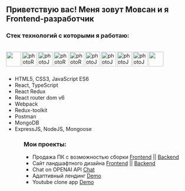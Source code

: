 ## Приветствую вас! Меня зовут Мовсан и я Frontend-разработчик

### Стек технологий с которыми я работаю:

<br/>
<div>
  <img align="left" width=40px src="https://cdn1.iconfinder.com/data/icons/logotypes/32/badge-html-5-256.png" href="https://html.com/" />
 <img align="left" width=40px src="https://cdn1.iconfinder.com/data/icons/logotypes/32/badge-css-3-256.png" alt="photoReact" />
  <img align="left" width=40px src="https://cdn2.iconfinder.com/data/icons/designer-skills/128/code-programming-javascript-software-develop-command-language-256.png" alt="photoJs" />
<img align="left" width=40px src="https://cdn0.iconfinder.com/data/icons/logos-brands-in-colors/128/react-256.png" alt="photoReact" />
  <img align="left" width=40px  src="https://img.icons8.com/color/452/redux.png" alt="photoReact" />
   <img align="left" width=40px src="https://img.icons8.com/dusk/344/webpack.png" alt="photoJs" />
     <img align="left" width=40px src="https://cdn4.iconfinder.com/data/icons/logos-brands-in-colors/3000/figma-logo-256.png" alt="photoJs" />
      <img align="left" width=40px src="https://uxwing.com/wp-content/themes/uxwing/download/brands-and-social-media/postman-icon.svg" alt="photoJs" />
  <img align="left" width=40px src="https://cdn.icon-icons.com/icons2/2415/PNG/512/mongodb_plain_wordmark_logo_icon_146423.png" alt="photoJs" />
  <img align="left" width=40px src="https://cdn.icon-icons.com/icons2/2415/PNG/512/nodejs_original_logo_icon_146411.png" />
</div>

<br/>
<br/>
<br/>

<ul>
  <li>HTML5, CSS3, JavaScript ES6</li>
  <li>React, TypeScript</li>
  <li>React Redux</li>
  <li>React router dom v6</li>
  <li>Webpack</li>
  <li>Redux-toolkit</li>
  <li>Postman</li>
  <li>MongoDB</li>
  <li>ExpressJS, NodeJS, Mongoose</li>
  <ul/>

### Мои проекты:

- Продажа ПК с возможностью сборки <a href="https://github.com/Sanmov13/team-MadePC-Front">Frontend<a/> || <a href="https://github.com/Sanmov13/team-madePC-back">Backend<a/>
- Сайт ландшафтного дизайна <a href="https://github.com/Sanmov13/project-forest-front">Frontend<a/> || <a href="https://github.com/Sanmov13/project-forest-back">Backend<a/>
- Chat on OPENAI API <a href="https://github.com/Sanmov13/CodeX">Chat<a/>
- Адаптивный лендинг <a href="https://modern-ui-peach.vercel.app/">Demo<a/>
- Youtube clone app <a href="https://github.com/Sanmov13/Youtube_clone">Demo<a/>
